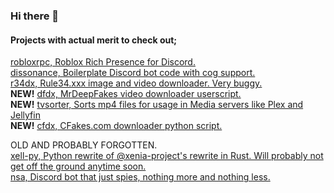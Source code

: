 ### Hi there 👋

#### Projects with actual merit to check out;
[robloxrpc, Roblox Rich Presence for Discord.](https://github.com/blackopsoperative/robloxrpc)
<br>[dissonance, Boilerplate Discord bot code with cog support.](https://github.com/blackopsoperative/dissonance)
<br>[r34dx, Rule34.xxx image and video downloader. Very buggy.](https://github.com/blackopsoperative/r34dx)
<br>**NEW!** [dfdx, MrDeepFakes video downloader userscript.](https://github.com/blackopsoperative/dfdx)
<br>**NEW!** [tvsorter, Sorts mp4 files for usage in Media servers like Plex and Jellyfin](https://github.com/blackopsoperative/tvsorter)
<br>**NEW!** [cfdx, CFakes.com downloader python script.](https://github.com/blackopsoperative/cfdx)

OLD AND PROBABLY FORGOTTEN.
<br>[xell-py, Python rewrite of @xenia-project's rewrite in Rust. Will probably not get off the ground anytime soon.](https://github.com/blackopsoperative/xell-py)
<br>[nsa, Discord bot that just spies, nothing more and nothing less.](https://github.com/blackopsoperative/nsa)

<!--
**blackopsoperative/blackopsoperative** is a ✨ _special_ ✨ repository because its `README.md` (this file) appears on your GitHub profile.

Here are some ideas to get you started:

- 🔭 I’m currently working on ...
- 🌱 I’m currently learning ...
- 👯 I’m looking to collaborate on ...
- 🤔 I’m looking for help with ...
- 💬 Ask me about ...
- 📫 How to reach me: ...
- 😄 Pronouns: ...
- ⚡ Fun fact: ...
-->
